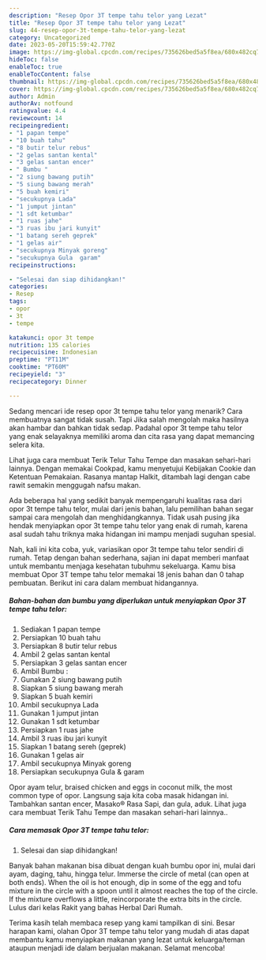 ```yaml
---
description: "Resep Opor 3T tempe tahu telor yang Lezat"
title: "Resep Opor 3T tempe tahu telor yang Lezat"
slug: 44-resep-opor-3t-tempe-tahu-telor-yang-lezat
category: Uncategorized
date: 2023-05-20T15:59:42.770Z
image: https://img-global.cpcdn.com/recipes/735626bed5a5f8ea/680x482cq70/opor-3t-tempe-tahu-telor-foto-resep-utama.jpg
hideToc: false
enableToc: true
enableTocContent: false
thumbnail: https://img-global.cpcdn.com/recipes/735626bed5a5f8ea/680x482cq70/opor-3t-tempe-tahu-telor-foto-resep-utama.jpg
cover: https://img-global.cpcdn.com/recipes/735626bed5a5f8ea/680x482cq70/opor-3t-tempe-tahu-telor-foto-resep-utama.jpg
author: Admin
authorAv: notfound
ratingvalue: 4.4
reviewcount: 14
recipeingredient:
- "1 papan tempe"
- "10 buah tahu"
- "8 butir telur rebus"
- "2 gelas santan kental"
- "3 gelas santan encer"
- " Bumbu "
- "2 siung bawang putih"
- "5 siung bawang merah"
- "5 buah kemiri"
- "secukupnya Lada"
- "1 jumput jintan"
- "1 sdt ketumbar"
- "1 ruas jahe"
- "3 ruas ibu jari kunyit"
- "1 batang sereh geprek"
- "1 gelas air"
- "secukupnya Minyak goreng"
- "secukupnya Gula  garam"
recipeinstructions:

- "Selesai dan siap dihidangkan!"
categories:
- Resep
tags:
- opor
- 3t
- tempe

katakunci: opor 3t tempe 
nutrition: 135 calories
recipecuisine: Indonesian
preptime: "PT11M"
cooktime: "PT60M"
recipeyield: "3"
recipecategory: Dinner

---
```



Sedang mencari ide resep opor 3t tempe tahu telor yang menarik? Cara membuatnya sangat tidak susah. Tapi Jika salah mengolah maka hasilnya akan hambar dan bahkan tidak sedap. Padahal opor 3t tempe tahu telor yang enak selayaknya memiliki aroma dan cita rasa yang dapat memancing selera kita.


Lihat juga cara membuat Terik Telur Tahu Tempe dan masakan sehari-hari lainnya. Dengan memakai Cookpad, kamu menyetujui Kebijakan Cookie dan Ketentuan Pemakaian. Rasanya mantap Halkit, ditambah lagi dengan cabe rawit semakin menggugah nafsu makan.

Ada beberapa hal yang sedikit banyak mempengaruhi kualitas rasa dari opor 3t tempe tahu telor, mulai dari jenis bahan, lalu pemilihan bahan segar sampai cara mengolah dan menghidangkannya. Tidak usah pusing jika hendak menyiapkan opor 3t tempe tahu telor yang enak di rumah, karena asal sudah tahu triknya maka hidangan ini mampu menjadi suguhan spesial.


Nah, kali ini kita coba, yuk, variasikan opor 3t tempe tahu telor sendiri di rumah. Tetap dengan bahan sederhana, sajian ini dapat memberi manfaat untuk membantu menjaga kesehatan tubuhmu sekeluarga. Kamu bisa membuat Opor 3T tempe tahu telor memakai 18 jenis bahan dan 0 tahap pembuatan. Berikut ini cara dalam membuat hidangannya.

<!--inarticleads1-->

##### Bahan-bahan dan bumbu yang diperlukan untuk menyiapkan Opor 3T tempe tahu telor:

1. Sediakan 1 papan tempe
1. Persiapkan 10 buah tahu
1. Persiapkan 8 butir telur rebus
1. Ambil 2 gelas santan kental
1. Persiapkan 3 gelas santan encer
1. Ambil  Bumbu :
1. Gunakan 2 siung bawang putih
1. Siapkan 5 siung bawang merah
1. Siapkan 5 buah kemiri
1. Ambil secukupnya Lada
1. Gunakan 1 jumput jintan
1. Gunakan 1 sdt ketumbar
1. Persiapkan 1 ruas jahe
1. Ambil 3 ruas ibu jari kunyit
1. Siapkan 1 batang sereh (geprek)
1. Gunakan 1 gelas air
1. Ambil secukupnya Minyak goreng
1. Persiapkan secukupnya Gula &amp; garam


Opor ayam telur, braised chicken and eggs in coconut milk, the most common type of opor. Langsung saja kita coba masak hidangan ini. Tambahkan santan encer, Masako® Rasa Sapi, dan gula, aduk. Lihat juga cara membuat Terik Tahu Tempe dan masakan sehari-hari lainnya.. 

<!--inarticleads2-->

##### Cara memasak Opor 3T tempe tahu telor:


1. Selesai dan siap dihidangkan!

Banyak bahan makanan bisa dibuat dengan kuah bumbu opor ini, mulai dari ayam, daging, tahu, hingga telur. Immerse the circle of metal (can open at both ends). When the oil is hot enough, dip in some of the egg and tofu mixture in the circle with a spoon until it almost reaches the top of the circle. If the mixture overflows a little, reincorporate the extra bits in the circle. Lulus dari kelas Rakit yang bahas Herbal Dari Rumah. 

Terima kasih telah membaca resep yang kami tampilkan di sini. Besar harapan kami, olahan Opor 3T tempe tahu telor yang mudah di atas dapat membantu kamu menyiapkan makanan yang lezat untuk keluarga/teman ataupun menjadi ide dalam berjualan makanan. Selamat mencoba!
